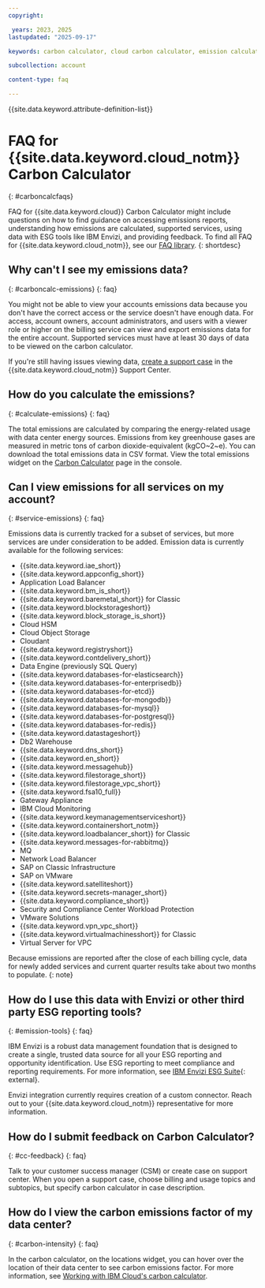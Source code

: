 ```yaml
---
copyright:

 years: 2023, 2025
lastupdated: "2025-09-17"

keywords: carbon calculator, cloud carbon calculator, emission calculator, carbon footprint, sustainability, FAQs

subcollection: account

content-type: faq

---
```


{{site.data.keyword.attribute-definition-list}}

# FAQ for {{site.data.keyword.cloud_notm}} Carbon Calculator
{: #carboncalcfaqs}

FAQ for {{site.data.keyword.cloud}} Carbon Calculator might include questions on how to find guidance on accessing emissions reports, understanding how emissions are calculated, supported services, using data with ESG tools like IBM Envizi, and providing feedback. To find all FAQ for {{site.data.keyword.cloud_notm}}, see our [FAQ library](/docs/faqs).
{: shortdesc}

## Why can't I see my emissions data?
{: #carboncalc-emissions}
{: faq}

You might not be able to view your accounts emissions data because you don't have the correct access or the service doesn't have enough data. For access, account owners, account administrators, and users with a viewer role or higher on the billing service can view and export emissions data for the entire account. Supported services must have at least 30 days of data to be viewed on the carbon calculator.



If you're still having issues viewing data, [create a support case](/unifiedsupport/cases/form) in the {{site.data.keyword.cloud_notm}} Support Center.

## How do you calculate the emissions?
{: #calculate-emissions}
{: faq}

The total emissions are calculated by comparing the energy-related usage with data center energy sources. Emissions from key greenhouse gases are measured in metric tons of carbon dioxide-equivalent (kgCO~2~e). You can download the total emissions data in CSV format. View the total emissions widget on the [Carbon Calculator](/billing/carbon-calculator) page in the console.


## Can I view emissions for all services on my account?
{: #service-emissions}
{: faq}

Emissions data is currently tracked for a subset of services, but more services are under consideration to be added. Emission data is currently available for the following services:

* {{site.data.keyword.iae_short}}                               
* {{site.data.keyword.appconfig_short}}                         
* Application Load Balancer                                     
* {{site.data.keyword.bm_is_short}}                             
* {{site.data.keyword.baremetal_short}} for Classic             
* {{site.data.keyword.blockstorageshort}}                       
* {{site.data.keyword.block_storage_is_short}}                  
* Cloud HSM                                                     
* Cloud Object Storage                                          
* Cloudant                                                      
* {{site.data.keyword.registryshort}}                           
* {{site.data.keyword.contdelivery_short}}                      
* Data Engine (previously SQL Query)                            
* {{site.data.keyword.databases-for-elasticsearch}}             
* {{site.data.keyword.databases-for-enterprisedb}}              
* {{site.data.keyword.databases-for-etcd}}                      
* {{site.data.keyword.databases-for-mongodb}}                   
* {{site.data.keyword.databases-for-mysql}}                     
* {{site.data.keyword.databases-for-postgresql}}                
* {{site.data.keyword.databases-for-redis}}                     
* {{site.data.keyword.datastageshort}}                          
* Db2 Warehouse                                                 
* {{site.data.keyword.dns_short}}                               
* {{site.data.keyword.en_short}}                                
* {{site.data.keyword.messagehub}}                              
* {{site.data.keyword.filestorage_short}}                       
* {{site.data.keyword.filestorage_vpc_short}}                   
* {{site.data.keyword.fsa10_full}}                              
* Gateway Appliance                                             
* IBM Cloud Monitoring                                          
* {{site.data.keyword.keymanagementserviceshort}}               
* {{site.data.keyword.containershort_notm}}                     
* {{site.data.keyword.loadbalancer_short}} for Classic          
* {{site.data.keyword.messages-for-rabbitmq}}                   
* MQ                                                            
* Network Load Balancer                                         
* SAP on Classic Infrastructure                                 
* SAP on VMware                                                 
* {{site.data.keyword.satelliteshort}}                          
* {{site.data.keyword.secrets-manager_short}}                   
* {{site.data.keyword.compliance_short}}                        
* Security and Compliance Center Workload Protection            
* VMware Solutions                                              
* {{site.data.keyword.vpn_vpc_short}}                           
* {{site.data.keyword.virtualmachinesshort}} for Classic        
* Virtual Server for VPC                                        

Because emissions are reported after the close of each billing cycle, data for newly added services and current quarter results take about two months to populate.
{: note}

## How do I use this data with Envizi or other third party ESG reporting tools?
{: #emission-tools}
{: faq}

IBM Envizi is a robust data management foundation that is designed to create a single, trusted data source for all your ESG reporting and opportunity identification. Use ESG reporting to meet compliance and reporting requirements. For more information, see [IBM Envizi ESG Suite](https://www.ibm.com/products/envizi){: external}.

Envizi integration currently requires creation of a custom connector. Reach out to your {{site.data.keyword.cloud_notm}} representative for more information.

## How do I submit feedback on Carbon Calculator?
{: #cc-feedback}
{: faq}

Talk to your customer success manager (CSM) or create case on support center. When you open a support case, choose billing and usage topics and subtopics, but specify carbon calculator in case description.



## How do I view the carbon emissions factor of my data center?
{: #carbon-intensity}
{: faq}

In the carbon calculator, on the locations widget, you can hover over the location of their data center to see carbon emissions factor. For more information, see [Working with IBM Cloud's carbon calculator](/docs/account?topic=account-what-is-cloud-calc).
